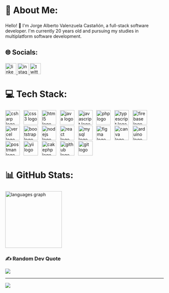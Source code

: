 <h1 align="left">💫 About Me:</h1>

###

<p align="left">Hello! 👋 I'm Jorge Alberto Valenzuela Castañón, a full-stack software developer. I'm currently 20 years old and pursuing my studies in multiplatform software development.</p>

###

<h2 align="left">🌐 Socials:</h2>

###

<div align="left">
  <a href="https://www.linkedin.com/in/thejorge130204" target="_blank">
    <img src="https://img.shields.io/static/v1?message=LinkedIn&logo=linkedin&label=&color=0077B5&logoColor=white&labelColor=&style=for-the-badge" height="35" alt="linkedin logo"  />
  </a>
  <a href="https://www.instagram.com/yorsh1302/" target="_blank">
    <img src="https://img.shields.io/static/v1?message=Instagram&logo=instagram&label=&color=E4405F&logoColor=white&labelColor=&style=for-the-badge" height="35" alt="instagram logo"  />
  </a>
  <a href="https://x.com/JorgeVa130204" target="_blank">
    <img src="https://img.shields.io/static/v1?message=Twitter&logo=twitter&label=&color=1DA1F2&logoColor=white&labelColor=&style=for-the-badge" height="35" alt="twitter logo"  />
  </a>
</div>

###

<h1 align="left">💻 Tech Stack:</h1>

###

<div align="left">
  <img src="https://skillicons.dev/icons?i=cs" height="46" alt="csharp logo"  />
  <img width="4" />
  <img src="https://skillicons.dev/icons?i=css" height="46" alt="css3 logo"  />
  <img width="4" />
  <img src="https://skillicons.dev/icons?i=html" height="46" alt="html5 logo"  />
  <img width="4" />
  <img src="https://skillicons.dev/icons?i=java" height="46" alt="java logo"  />
  <img width="4" />
  <img src="https://skillicons.dev/icons?i=js" height="46" alt="javascript logo"  />
  <img width="4" />
  <img src="https://skillicons.dev/icons?i=php" height="46" alt="php logo"  />
  <img width="4" />
  <img src="https://skillicons.dev/icons?i=ts" height="46" alt="typescript logo"  />
  <img width="4" />
  <img src="https://skillicons.dev/icons?i=firebase" height="46" alt="firebase logo"  />
  <img width="4" />
  <img src="https://skillicons.dev/icons?i=vercel" height="46" alt="vercel logo"  />
  <img width="4" />
  <img src="https://skillicons.dev/icons?i=bootstrap" height="46" alt="bootstrap logo"  />
  <img width="4" />
  <img src="https://skillicons.dev/icons?i=nodejs" height="46" alt="nodejs logo"  />
  <img width="4" />
  <img src="https://skillicons.dev/icons?i=react" height="46" alt="react logo"  />
  <img width="4" />
  <img src="https://skillicons.dev/icons?i=mysql" height="46" alt="mysql logo"  />
  <img width="4" />
  <img src="https://skillicons.dev/icons?i=figma" height="46" alt="figma logo"  />
  <img width="4" />
  <img src="https://cdn.simpleicons.org/canva/00C4CC" height="46" alt="canva logo"  />
  <img width="4" />
  <img src="https://skillicons.dev/icons?i=arduino" height="46" alt="arduino logo"  />
  <img width="4" />
  <img src="https://skillicons.dev/icons?i=postman" height="46" alt="postman logo"  />
  <img width="4" />
  <img src="https://cdn.jsdelivr.net/gh/devicons/devicon/icons/yii/yii-original.svg" height="46" alt="yii logo"  />
  <img width="4" />
  <img src="https://cdn.simpleicons.org/cakephp/D33C43" height="46" alt="cakephp logo"  />
  <img width="4" />
  <img src="https://skillicons.dev/icons?i=github" height="46" alt="github logo"  />
  <img width="4" />
  <img src="https://skillicons.dev/icons?i=git" height="46" alt="git logo"  />
</div>

###

<h1 align="left">📊 GitHub Stats:</h1>

###

<div align="left">
  <img src="https://github-readme-stats.vercel.app/api/top-langs?username=yorsh130204&locale=en&hide_title=false&layout=compact&card_width=320&langs_count=8&theme=tokyonight&hide_border=true" height="180" alt="languages graph"  />
</div>

###

### ✍️ Random Dev Quote
![](https://quotes-github-readme.vercel.app/api?type=horizontal&theme=tokyonight)

---
[![](https://visitcount.itsvg.in/api?id=yorsh130204&icon=5&color=9)](https://visitcount.itsvg.in)

<!-- Proudly created with GPRM ( https://gprm.itsvg.in ) -->
